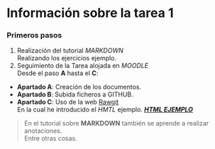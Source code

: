 # Información sobre la tarea 1

### Primeros pasos

1. Realización del tutorial _MARKDOWN_  
Realizando los ejercicios ejemplo.
2. Seguimiento de la Tarea alojada en _MOODLE_  
Desde el paso **A** hasta el **C**:
  * **Apartado A**: Creación de los documentos.  
  * **Apartado B**: Subida ficheros a GITHUB.  
  * **Apartado C**: Uso de la web [Rawgit](https://rawgit.com/)  
En la cual he introducido el _HMTL_ ejemplo. **_[HTML EJEMPLO](https://rawgit.com/catxe12/Tarea1/Tare1-V1/Tarea1.html)_**

>En el tutorial sobre **MARKDOWN** también se aprende a realizar anotaciones.  
Entre otras cosas.
 
